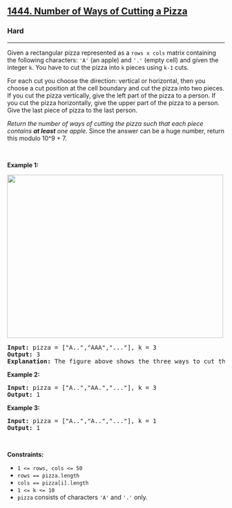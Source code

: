 <h2><a href="https://leetcode.com/problems/number-of-ways-of-cutting-a-pizza/">1444. Number of Ways of Cutting a Pizza</a></h2><h3>Hard</h3><hr><div style="user-select: auto;"><p style="user-select: auto;">Given a rectangular pizza represented as a <code style="user-select: auto;">rows x cols</code>&nbsp;matrix containing the following characters: <code style="user-select: auto;">'A'</code> (an apple) and <code style="user-select: auto;">'.'</code> (empty cell) and given the integer <code style="user-select: auto;">k</code>. You have to cut the pizza into <code style="user-select: auto;">k</code> pieces using <code style="user-select: auto;">k-1</code> cuts.&nbsp;</p>

<p style="user-select: auto;">For each cut you choose the direction: vertical or horizontal, then you choose a cut position at the cell boundary and cut the pizza into two pieces. If you cut the pizza vertically, give the left part of the pizza to a person. If you cut the pizza horizontally, give the upper part of the pizza to a person. Give the last piece of pizza to the last person.</p>

<p style="user-select: auto;"><em style="user-select: auto;">Return the number of ways of cutting the pizza such that each piece contains <strong style="user-select: auto;">at least</strong> one apple.&nbsp;</em>Since the answer can be a huge number, return this modulo 10^9 + 7.</p>

<p style="user-select: auto;">&nbsp;</p>
<p style="user-select: auto;"><strong style="user-select: auto;">Example 1:</strong></p>

<p style="user-select: auto;"><strong style="user-select: auto;"><img alt="" src="https://assets.leetcode.com/uploads/2020/04/23/ways_to_cut_apple_1.png" style="width: 500px; height: 378px; user-select: auto;"></strong></p>

<pre style="position: relative; user-select: auto;"><strong style="user-select: auto;">Input:</strong> pizza = ["A..","AAA","..."], k = 3
<strong style="user-select: auto;">Output:</strong> 3 
<strong style="user-select: auto;">Explanation:</strong> The figure above shows the three ways to cut the pizza. Note that pieces must contain at least one apple.
<div class="open_grepper_editor" title="Edit &amp; Save To Grepper" style="user-select: auto;"></div></pre>

<p style="user-select: auto;"><strong style="user-select: auto;">Example 2:</strong></p>

<pre style="position: relative; user-select: auto;"><strong style="user-select: auto;">Input:</strong> pizza = ["A..","AA.","..."], k = 3
<strong style="user-select: auto;">Output:</strong> 1
<div class="open_grepper_editor" title="Edit &amp; Save To Grepper" style="user-select: auto;"></div></pre>

<p style="user-select: auto;"><strong style="user-select: auto;">Example 3:</strong></p>

<pre style="position: relative; user-select: auto;"><strong style="user-select: auto;">Input:</strong> pizza = ["A..","A..","..."], k = 1
<strong style="user-select: auto;">Output:</strong> 1
<div class="open_grepper_editor" title="Edit &amp; Save To Grepper" style="user-select: auto;"></div></pre>

<p style="user-select: auto;">&nbsp;</p>
<p style="user-select: auto;"><strong style="user-select: auto;">Constraints:</strong></p>

<ul style="user-select: auto;">
	<li style="user-select: auto;"><code style="user-select: auto;">1 &lt;= rows, cols &lt;= 50</code></li>
	<li style="user-select: auto;"><code style="user-select: auto;">rows ==&nbsp;pizza.length</code></li>
	<li style="user-select: auto;"><code style="user-select: auto;">cols ==&nbsp;pizza[i].length</code></li>
	<li style="user-select: auto;"><code style="user-select: auto;">1 &lt;= k &lt;= 10</code></li>
	<li style="user-select: auto;"><code style="user-select: auto;">pizza</code> consists of characters <code style="user-select: auto;">'A'</code>&nbsp;and <code style="user-select: auto;">'.'</code> only.</li>
</ul></div>
